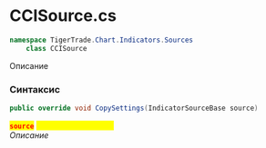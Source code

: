 
# CCISource.cs
```csharp
namespace TigerTrade.Chart.Indicators.Sources  
    class CCISource
```

Описание

### Синтаксис
```csharp
public override void CopySettings(IndicatorSourceBase source)
```

<mark style="color:red;">**`source`**</mark> <mark style="color:yellow;">`IndicatorSourceBase`</mark>  
 *Описание*  
  

                    
                    